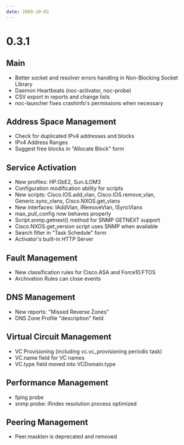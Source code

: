 ```yaml
---
date: 2009-10-02
---
```


# 0.3.1

## Main

- Better socket and resolver errors handling in Non-Blocking Socket Library
- Daemon Heartbeats (noc-activator, noc-probe)
- CSV export in reports and change lists
- noc-launcher fixes crashinfo's permissions when necessary

## Address Space Management

- Check for duplicated IPv4 addresses and blocks
- IPv4 Address Ranges
- Suggest free blocks in "Allocate Block" form

## Service Activation

- New profiles: HP.GbE2, Sun.iLOM3
- Configuration modification ability for scripts
- New scripts: Cisco.IOS.add_vlan, Cisco.IOS.remove_vlan,
  Generic.sync_vlans, Cisco.NXOS.get_vlans
- New interfaces: IAddVlan, IRemoveVlan, ISyncVlans
- max_pull_config now behaves properly
- Script.snmp.getnext() method for SNMP GETNEXT support
- Cisco.NXOS.get_version script uses SNMP when available
- Search filter in "Task Schedule" form
- Activator's built-in HTTP Server

## Fault Management

- New classification rules for Cisco.ASA and Force10.FTOS
- Archivation Rules can close events

## DNS Management

- New reports: "Missed Reverse Zones"
- DNS Zone Profile "description" field

## Virtual Circuit Management

- VC Provisioning (including vc.vc_provisioning periodic task)
- VC.name field for VC names
- VC.type field moved into VCDomain.type

## Performance Management

- fping probe
- snmp probe: ifindex resolution process optimized

## Peering Management

- Peer.masklen is deprecated and removed
